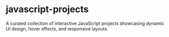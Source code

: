 # javascript-projects
A curated collection of interactive JavaScript projects showcasing dynamic UI design, hover effects, and responsive layouts.
